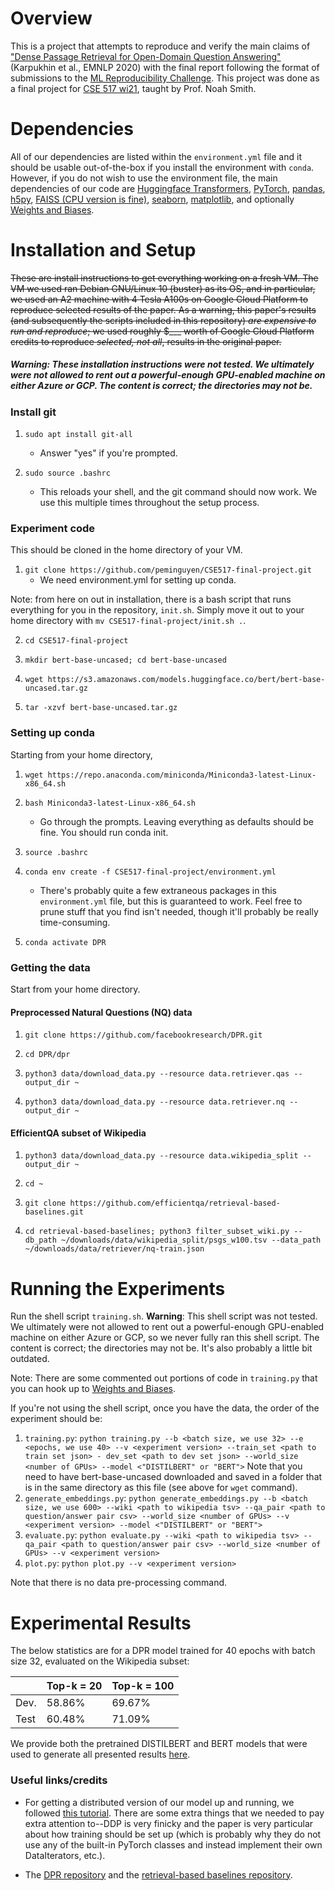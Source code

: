 # Overview

This is a project that attempts to reproduce and verify the main claims of ["Dense Passage Retrieval for Open-Domain Question Answering"](https://arxiv.org/pdf/2004.04906.pdf) (Karpukhin et al., EMNLP 2020) with the final report following the format of submissions to the [ML Reproducibility Challenge](https://paperswithcode.com/rc2020). This project was done as a final project for [CSE 517 wi21](https://docs.google.com/document/d/1gBz2w79DBrGjNGq2TMqJBDIWzUGsQacWFAszZKz6OKI/edit), taught by Prof. Noah Smith.

# Dependencies

All of our dependencies are listed within the `environment.yml` file and it should be usable out-of-the-box if you install the environment with `conda`. However, if you do not wish to use the environment file, the main dependencies of our code are [Huggingface Transformers](https://huggingface.co/transformers/), [PyTorch](https://pytorch.org/), [pandas](https://pandas.pydata.org/), [h5py](https://www.h5py.org/), [FAISS (CPU version is fine)](https://github.com/facebookresearch/faiss), [seaborn](https://seaborn.pydata.org/), [matplotlib](https://matplotlib.org/), and optionally [Weights and Biases](https://wandb.ai/site).

# Installation and Setup

~~These are install instructions to get everything working on a fresh VM. The VM we used ran Debian GNU/Linux 10 (buster) as its OS, and in particular, we used an A2 machine with 4 Tesla A100s on Google Cloud Platform to reproduce selected results of the paper. As a warning, this paper's results (and subsequently the scripts included in this repository) *are expensive to run and reproduce*; we used roughly $___ worth of Google Cloud Platform credits to reproduce *selected, not all*, results in the original paper.~~ 

##### **Warning**: These installation instructions were not tested. We ultimately were not allowed to rent out a powerful-enough GPU-enabled machine on either Azure or GCP. The content is correct; the directories may not be.

### Install git

1. `sudo apt install git-all`
	* Answer "yes" if you're prompted.

2. `sudo source .bashrc`
	* This reloads your shell, and the git command should now work. We use this multiple times throughout the setup process.

### Experiment code

This should be cloned in the home directory of your VM.

1. `git clone https://github.com/peminguyen/CSE517-final-project.git`
	* We need environment.yml for setting up conda.

Note: from here on out in installation, there is a bash script that runs everything for you in the repository, `init.sh`. Simply move it out to your home directory with `mv CSE517-final-project/init.sh .`.

2. `cd CSE517-final-project`

3. `mkdir bert-base-uncased; cd bert-base-uncased`
 
4. `wget https://s3.amazonaws.com/models.huggingface.co/bert/bert-base-uncased.tar.gz`

5. `tar -xzvf bert-base-uncased.tar.gz`

### Setting up conda

Starting from your home directory,

1. `wget https://repo.anaconda.com/miniconda/Miniconda3-latest-Linux-x86_64.sh`

2. `bash Miniconda3-latest-Linux-x86_64.sh`
	* Go through the prompts. Leaving everything as defaults should be fine. You should run conda init.

3. `source .bashrc`

4. `conda env create -f CSE517-final-project/environment.yml`
	* There's probably quite a few extraneous packages in this `environment.yml` file, but this is guaranteed to work. Feel free to prune stuff that you find isn't needed, though it'll probably be really time-consuming.

5. `conda activate DPR`

### Getting the data

Start from your home directory.

#### Preprocessed Natural Questions (NQ) data

1. `git clone https://github.com/facebookresearch/DPR.git`

2. `cd DPR/dpr`

3. `python3 data/download_data.py --resource data.retriever.qas --output_dir ~`

4. `python3 data/download_data.py --resource data.retriever.nq --output_dir ~`

#### EfficientQA subset of Wikipedia

1. `python3 data/download_data.py --resource data.wikipedia_split --output_dir ~`

2. `cd ~`

3. `git clone https://github.com/efficientqa/retrieval-based-baselines.git`

4. `cd retrieval-based-baselines; python3 filter_subset_wiki.py --db_path ~/downloads/data/wikipedia_split/psgs_w100.tsv --data_path ~/downloads/data/retriever/nq-train.json`



# Running the Experiments

Run the shell script `training.sh`. **Warning**: This shell script was not tested. We ultimately were not allowed to rent out a powerful-enough GPU-enabled machine on either Azure or GCP, so we never fully ran this shell script. The content is correct; the directories may not be. It's also probably a little bit outdated.

Note: There are some commented out portions of code in `training.py` that you can hook up to [Weights and Biases](https://wandb.ai/site).

If you're not using the shell script, once you have the data, the order of the experiment should be:

1. `training.py`: `python training.py --b <batch size, we use 32> --e <epochs, we use 40> --v <experiment version> --train_set <path to train set json> - dev_set <path to dev set json> --world_size <number of GPUs> --model <"DISTILBERT" or "BERT">` Note that you need to have bert-base-uncased downloaded and saved in a folder that is in the same directory as this file (see above for `wget` command).
2. `generate_embeddings.py`: `python generate_embeddings.py --b <batch size, we use 600> --wiki <path to wikipedia tsv> --qa_pair <path to question/answer pair csv> --world_size <number of GPUs> --v <experiment version> --model <"DISTILBERT" or "BERT">`
4. `evaluate.py`: `python evaluate.py --wiki <path to wikipedia tsv> --qa_pair <path to question/answer pair csv> --world_size <number of GPUs> --v <experiment version>`
5. `plot.py`: `python plot.py --v <experiment version>`

Note that there is no data pre-processing command.

# Experimental Results

The below statistics are for a DPR model trained for 40 epochs with batch size 32, evaluated on the Wikipedia subset:

|| Top-k = 20 | Top-k = 100 |
|-----| --- | ----------- |
|Dev.| 58.86% | 69.67% |
|Test| 60.48% | 71.09% |

We provide both the pretrained DISTILBERT and BERT models that were used to generate all presented results [here](https://drive.google.com/drive/folders/11MP71YhqX3mFXfXWB76jNR1DBjOC28tU?usp=sharing).
 

### Useful links/credits

* For getting a distributed version of our model up and running, we followed [this tutorial](https://yangkky.github.io/2019/07/08/distributed-pytorch-tutorial.html). There are some extra things that we needed to pay extra attention to--DDP is very finicky and the paper is very particular about how training should be set up (which is probably why they do not use any of the built-in PyTorch classes and instead implement their own DataIterators, etc.).

* The [DPR repository](https://github.com/facebookresearch/DPR) and the [retrieval-based baselines repository](https://github.com/efficientqa/retrieval-based-baselines).


